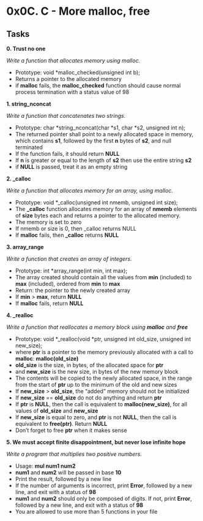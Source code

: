 # 0x0C. C - More malloc, free

## Tasks

**0. Trust no one**

*Write a function that allocates memory using malloc.*
- Prototype: void *malloc_checked(unsigned int b);
- Returns a pointer to the allocated memory
- if **malloc** fails, the **malloc_checked** function should cause normal process termination with a status value of 98


**1. string_nconcat**

*Write a function that concatenates two strings.*
- Prototype: char *string_nconcat(char *s1, char *s2, unsigned int n);
- The returned pointer shall point to a newly allocated space in memory, which contains **s1**, followed by the first **n** bytes of **s2**, and null terminated
- If the function fails, it should return **NULL**
- If **n** is greater or equal to the length of **s2** then use the entire string **s2**
- if **NULL** is passed, treat it as an empty string


**2. _calloc**

*Write a function that allocates memory for an array, using malloc.*
- Prototype: void *_calloc(unsigned int nmemb, unsigned int size);
- The **_calloc** function allocates memory for an array of **nmemb** elements of **size** bytes each and returns a pointer to the allocated memory.
- The memory is set to zero
- If nmemb or size is 0, then _calloc returns NULL
- If **malloc** fails, then **_calloc** returns **NULL**


**3. array_range**

*Write a function that creates an array of integers.*
- Prototype: int *array_range(int min, int max);
- The array created should contain all the values from **min** (included) to **max** (included), ordered from **min** to **max**
- Return: the pointer to the newly created array
- If **min** > **max**, return **NULL**
- If **malloc** fails, return **NULL**


**4. _realloc**

*Write a function that reallocates a memory block using **malloc** and **free***
- Prototype: void *_realloc(void *ptr, unsigned int old_size, unsigned int new_size);
- where **ptr** is a pointer to the memory previously allocated with a call to **malloc**: **malloc(old_size)**
- **old_size** is the size, in bytes, of the allocated space for **ptr**
- and **new_size** is the new size, in bytes of the new memory block
- The contents will be copied to the newly allocated space, in the range from the start of **ptr** up to the minimum of the old and new sizes
- If **new_size** > **old_size**, the “added” memory should not be initialized
- If **new_size** == **old_size** do not do anything and return **ptr**
- If **ptr** is **NULL**, then the call is equivalent to **malloc(new_size)**, for all values of **old_size** and **new_size**
- If **new_size** is equal to zero, and **ptr** is not **NULL**, then the call is equivalent to **free(ptr)**. Return **NULL**
- Don’t forget to free **ptr** when it makes sense


**5. We must accept finite disappointment, but never lose infinite hope**

*Write a program that multiplies two positive numbers.*
- Usage: **mul num1 num2**
- **num1** and **num2** will be passed in base **10**
- Print the result, followed by a new line
- If the number of arguments is incorrect, print **Error**, followed by a new line, and exit with a status of **98**
- **num1** and **num2** should only be composed of digits. If not, print **Error**, followed by a new line, and exit with a status of **98**
- You are allowed to use more than 5 functions in your file


